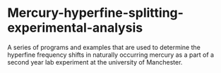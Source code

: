 # Mercury-hyperfine-splitting-experimental-analysis
A series of programs and examples that are used to determine the hyperfine frequency shifts in naturally occurring mercury as a part of a second year lab experiment at the university of Manchester.
